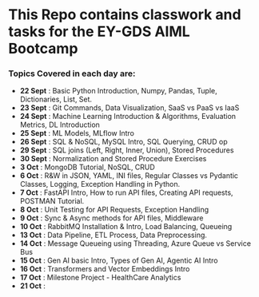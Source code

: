 # This Repo contains classwork and tasks for the EY-GDS AIML Bootcamp
### Topics Covered in each day are:
- **22 Sept**  : Basic Python Introduction, Numpy, Pandas, Tuple, Dictionaries, List, Set.
- **23 Sept**  : Git Commands, Data Visualization, SaaS vs PaaS vs IaaS
- **24 Sept**  : Machine Learning Introduction & Algorithms, Evaluation Metrics, DL Introduction 
- **25 Sept**  : ML Models, MLflow Intro
- **26 Sept**  : SQL & NoSQL, MySQL Intro, SQL Querying, CRUD op
- **29 Sept**  : SQL joins (Left, Right, Inner, Union), Stored Procedures
- **30 Sept**  : Normalization and Stored Procedure Exercises
- **3 Oct**    : MongoDB Tutorial, NoSQL, CRUD
- **6 Oct**    : R&W in JSON, YAML, INI files, Regular Classes vs Pydantic Classes, Logging, Exception Handling in Python.
- **7 Oct**    : FastAPI Intro, How to run API files, Creating API requests, POSTMAN Tutorial.
- **8 Oct**    : Unit Testing for API Requests, Exception Handling
- **9 Oct**    : Sync & Async methods for API files, Middleware
- **10 Oct**   : RabbitMQ Installation & Intro, Load Balancing, Queueing
- **13 Oct**   : Data Pipeline, ETL Process, Data Preprocessing.
- **14 Oct**   : Message Queueing using Threading, Azure Queue vs Service Bus
- **15 Oct**   : Gen AI basic Intro, Types of Gen AI, Agentic AI Intro
- **16 Oct**   : Transformers and Vector Embeddings Intro
- **17 Oct**   : Milestone Project - HealthCare Analytics
- **21 Oct**   :